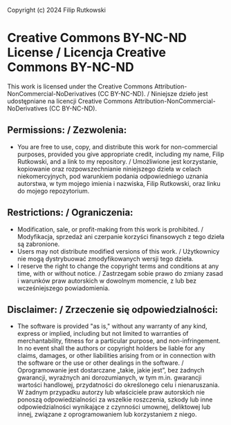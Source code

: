 Copyright (c) 2024 Filip Rutkowski


# Creative Commons BY-NC-ND License / Licencja Creative Commons BY-NC-ND

This work is licensed under the Creative Commons Attribution-NonCommercial-NoDerivatives (CC BY-NC-ND). / Niniejsze dzieło jest udostępniane na licencji Creative Commons Attribution-NonCommercial-NoDerivatives (CC BY-NC-ND).

## Permissions: / Zezwolenia:
- You are free to use, copy, and distribute this work for non-commercial purposes, provided you give appropriate credit, including my name, Filip Rutkowski, and a link to my repository. / Umożliwione jest korzystanie, kopiowanie oraz rozpowszechnianie niniejszego dzieła w celach niekomercyjnych, pod warunkiem podania odpowiedniego uznania autorstwa, w tym mojego imienia i nazwiska, Filip Rutkowski, oraz linku do mojego repozytorium.

## Restrictions: / Ograniczenia:
- Modification, sale, or profit-making from this work is prohibited. / Modyfikacja, sprzedaż ani czerpanie korzyści finansowych z tego dzieła są zabronione.
- Users may not distribute modified versions of this work. / Użytkownicy nie mogą dystrybuować zmodyfikowanych wersji tego dzieła.
- I reserve the right to change the copyright terms and conditions at any time, with or without notice. / Zastrzegam sobie prawo do zmiany zasad i warunków praw autorskich w dowolnym momencie, z lub bez wcześniejszego powiadomienia.

## Disclaimer: / Zrzeczenie się odpowiedzialności:
- The software is provided "as is," without any warranty of any kind, express or implied, including but not limited to warranties of merchantability, fitness for a particular purpose, and non-infringement.
In no event shall the authors or copyright holders be liable for any claims, damages, or other liabilities arising from or in connection with the software or the use or other dealings in the software.
/ Oprogramowanie jest dostarczane „takie, jakie jest”, bez żadnych gwarancji, wyraźnych ani dorozumianych, w tym m.in. gwarancji wartości handlowej, przydatności do określonego celu i nienaruszania.
W żadnym przypadku autorzy lub właściciele praw autorskich nie ponoszą odpowiedzialności za wszelkie roszczenia, szkody lub inne odpowiedzialności wynikające z czynności umownej, deliktowej lub innej, związane z oprogramowaniem lub korzystaniem z niego.
